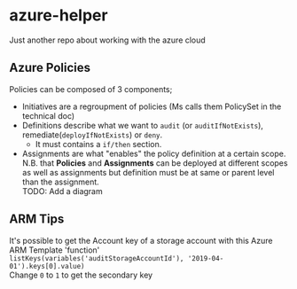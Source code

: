 # azure-helper  
Just another repo about working with the azure cloud  

## Azure Policies  
Policies can be composed of 3 components;  
- Initiatives are a regroupment of policies (Ms calls them PolicySet in the technical doc)  
- Definitions describe what we want to `audit` (or `auditIfNotExists`), remediate(`deployIfNotExists`) or `deny`.  
  - It must contains a `if/then` section.  
- Assignments are what "enables" the policy definition at a certain scope.  
N.B. that **Policies** and **Assignments** can be deployed at different scopes as well as assignments but definition must be at same or parent level than the assignment.  
TODO: Add a diagram

## ARM Tips  
It's possible to get the Account key of a storage account with this Azure ARM Template 'function'  
`listKeys(variables('auditStorageAccountId'), '2019-04-01').keys[0].value)`  
Change `0` to `1` to get the secondary key
